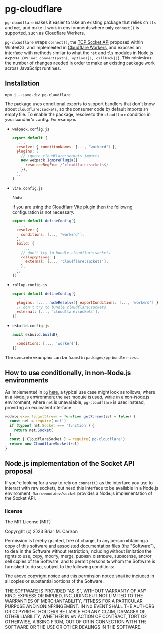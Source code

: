 # pg-cloudflare

`pg-cloudflare` makes it easier to take an existing package that relies on `tls` and `net`, and make it work in
environments where only `connect()` is supported, such as Cloudflare Workers.

`pg-cloudflare` wraps `connect()`, the [TCP Socket API](https://github.com/wintercg/proposal-sockets-api) proposed
within WinterCG, and implemented
in [Cloudflare Workers](https://developers.cloudflare.com/workers/runtime-apis/tcp-sockets/), and exposes an interface
with methods similar to what the `net` and `tls` modules in Node.js expose. (ex:
`net.connect(path[, options][, callback])`). This minimizes the number of changes needed in order to make an existing
package work across JavaScript runtimes.

## Installation

```
npm i --save-dev pg-cloudflare
```

The package uses conditional exports to support bundlers that don't know about
`cloudflare:sockets`, so the consumer code by default imports an empty file. To
enable the package, resolve to the `cloudflare` condition in your bundler's
config. For example:

- `webpack.config.js`
  ```js
  export default {
    ...,
    resolve: { conditionNames: [..., "workerd"] },
    plugins: [
      // ignore cloudflare:sockets imports
      new webpack.IgnorePlugin({
        resourceRegExp: /^cloudflare:sockets$/,
      }),
    ],
  }
  ```
- `vite.config.js`

  > [!NOTE]
  > If you are using the [Cloudflare Vite plugin](https://www.npmjs.com/package/@cloudflare/vite-plugin) then the
  following configuration is not necessary.

  ```js
  export default defineConfig({
    ...,
    resolve: {
      conditions: [..., "workerd"],
    },
    build: {
      ...,
      // don't try to bundle cloudflare:sockets
      rollupOptions: {
        external: [..., 'cloudflare:sockets'],
      },
    },
  })
  ```

- `rollup.config.js`
  ```js
  export default defineConfig({
    ...,
    plugins: [..., nodeResolve({ exportConditions: [..., 'workerd'] })],
    // don't try to bundle cloudflare:sockets
    external: [..., 'cloudflare:sockets'],
  })
  ```
- `esbuild.config.js`
  ```js
  await esbuild.build({
    ...,
    conditions: [..., 'workerd'],
  })
  ```

The concrete examples can be found in `packages/pg-bundler-test`.

## How to use conditionally, in non-Node.js environments

As implemented in
`pg` [here](https://github.com/brianc/node-postgres/commit/07553428e9c0eacf761a5d4541a3300ff7859578#diff-34588ad868ebcb232660aba7ee6a99d1e02f4bc93f73497d2688c3f074e60533R5-R13),
a typical use case might look as follows, where in a Node.js environment the `net` module is used, while in a
non-Node.js environment, where `net` is unavailable, `pg-cloudflare` is used instead, providing an equivalent interface:

```js
module.exports.getStream = function getStream(ssl = false) {
  const net = require('net')
  if (typeof net.Socket === 'function') {
    return net.Socket()
  }
  const { CloudflareSocket } = require('pg-cloudflare')
  return new CloudflareSocket(ssl)
}
```

## Node.js implementation of the Socket API proposal

If you're looking for a way to rely on `connect()` as the interface you use to interact with raw sockets, but need this
interface to be available in a Node.js environment, [`@arrowood.dev/socket`](https://github.com/Ethan-Arrowood/socket)
provides a Node.js implementation of the Socket API.

### license

The MIT License (MIT)

Copyright (c) 2023 Brian M. Carlson

Permission is hereby granted, free of charge, to any person obtaining a copy
of this software and associated documentation files (the "Software"), to deal
in the Software without restriction, including without limitation the rights
to use, copy, modify, merge, publish, distribute, sublicense, and/or sell
copies of the Software, and to permit persons to whom the Software is
furnished to do so, subject to the following conditions:

The above copyright notice and this permission notice shall be included in
all copies or substantial portions of the Software.

THE SOFTWARE IS PROVIDED "AS IS", WITHOUT WARRANTY OF ANY KIND, EXPRESS OR
IMPLIED, INCLUDING BUT NOT LIMITED TO THE WARRANTIES OF MERCHANTABILITY,
FITNESS FOR A PARTICULAR PURPOSE AND NONINFRINGEMENT. IN NO EVENT SHALL THE
AUTHORS OR COPYRIGHT HOLDERS BE LIABLE FOR ANY CLAIM, DAMAGES OR OTHER
LIABILITY, WHETHER IN AN ACTION OF CONTRACT, TORT OR OTHERWISE, ARISING FROM,
OUT OF OR IN CONNECTION WITH THE SOFTWARE OR THE USE OR OTHER DEALINGS IN
THE SOFTWARE.
